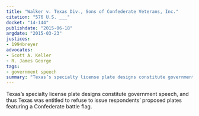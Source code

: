 ```yaml
---
title: "Walker v. Texas Div., Sons of Confederate Veterans, Inc."
citation: "576 U.S. ___"
docket: "14-144"
publishdate: "2015-06-18"
argdate: "2015-03-23"
justices:
- 1994breyer
advocates:
- Scott A. Keller
- R. James George
tags:
- government speech
summary: "Texas’s specialty license plate designs constitute government speech, and thus Texas was entitled to refuse to issue respondents’ proposed plates featuring a Confederate battle flag."
---
```

Texas’s specialty license plate designs constitute government speech, and thus Texas was entitled to refuse to issue respondents’ proposed plates featuring a Confederate battle flag.

